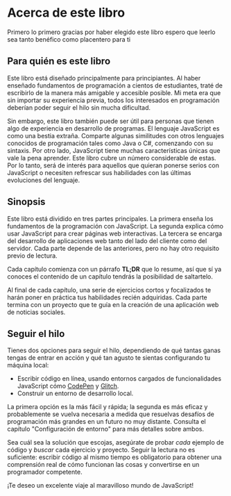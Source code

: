 # Acerca de este libro

Primero lo primero gracias por haber elegido este libro espero que leerlo sea tanto benéfico como placentero para ti

## Para quién es este libro

Este libro está diseñado principalmente para principiantes. Al haber enseñado fundamentos de programación a cientos de estudiantes, traté de escribirlo de la manera más amigable y accesible posible. Mi meta era que sin importar su experiencia previa, todos los interesados en programación deberían poder seguir el hilo sin mucha dificultad.

Sin embargo, este libro también puede ser útil para personas que tienen algo de experiencia en desarrollo de programas. El lenguaje JavaScript es como una bestia extraña. Comparte algunas similitudes con otros lenguajes conocidos de programación tales como Java o C#,  comenzando con su sintaxis. Por otro lado, JavaScript tiene muchas características únicas que vale la pena aprender. Este libro cubre un número considerable de estas. Por lo tanto, será de interés para aquellos que quieran ponerse serios con JavaScript o necesiten refrescar sus habilidades con las últimas evoluciones del lenguaje.

## Sinopsis

Este libro está dividido en tres partes principales. La primera enseña los fundamentos de la programación con JavaScript. La segunda explica cómo usar JavaScript para crear páginas web interactivas. La tercera se encarga del desarrollo de aplicaciones web tanto del lado del cliente como del servidor. Cada parte depende de las anteriores, pero no hay otro requisito previo de lectura.

Cada capítulo comienza con un párrafo **TL;DR** que lo resume, así que sí ya conoces el contenido de un capítulo tendrás la posibilidad de saltartelo.

Al final de cada capítulo, una serie de ejercicios cortos y focalizados te harán poner en práctica tus habilidades recién adquiridas. Cada parte termina con un proyecto que te guía en la creación de una aplicación web de noticias sociales.

## Seguir el hilo

Tienes dos opciones para seguir el hilo, dependiendo de qué tantas ganas tengas de entrar en acción y qué tan agusto te sientas configurando tu máquina local:

* Escribir código en línea, usando entornos cargados de funcionalidades JavaScript  cómo [CodePen](https://codepen.io) y [Glitch](https://glitch.com).
* Construir un entorno de desarrollo local.

La primera opción es la más fácil y rápida; la segunda es más eficaz y probablemente se vuelva necesaria a medida que resuelvas desafíos de programación más grandes en un futuro no muy distante. Consulta el capítulo "Configuración de entorno" para más detalles sobre ambos.

Sea cuál sea la solución que escojas, asegúrate de probar *cada* ejemplo de código y *buscar* cada ejercicio y proyecto. Seguir la lectura no es suficiente: escribir código al mismo tiempo es obligatorio para obtener una comprensión real de cómo funcionan las cosas y convertirse en un programador competente.

¡Te deseo un excelente viaje al maravilloso mundo de JavaScript!